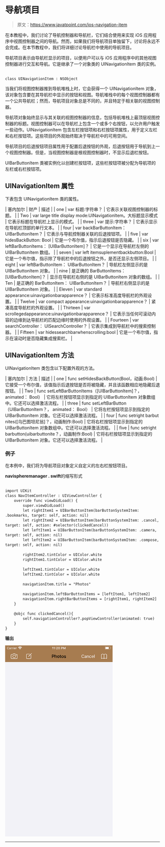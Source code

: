 # 导航项目

> 原文：<https://www.javatpoint.com/ios-navigation-item>

在本教程中，我们讨论了导航控制器和导航栏，它们结合使用来实现 iOS 应用程序中视图控制器之间的导航。然而，如果我们将导航项目单独留下，讨论将永远不会完成。在本节教程中，我们将详细讨论导航栏中使用的导航项目。

导航项目表示由导航栏显示的项目，以便用户可以与 iOS 应用程序中的其他视图控制器进行交互和导航。它是继承了一个对象类的 UINavigationItem 类的实例。

```

class UINavigationItem : NSObject

```

当我们将视图控制器推到导航堆栈上时，它会获得一个 UINavigationItem 对象，该对象包含要在其导航栏中显示的按钮和视图。导航堆栈中的每个视图控制器都有一个公共导航栏；然而，导航项目对象总是不同的，并且特定于相关联的视图控制器。

导航项对象始终显示与其关联的视图控制器的信息，包括导航堆栈上最顶层视图控制器的标题。视图控制器可以在导航栏上包含一个或多个右按钮，以允许用户触发一些动作。UINavigationItem 包含左栏按钮项和右栏按钮项属性，用于定义左栏和右栏按钮项。这些项目的外观始终取决于导航栏中的可用空间。

导航项目的后退按钮项目属性用于配置后退按钮的外观，后退按钮用于导航到上一个视图控制器。但是，当视图控制器是根视图控制器时，不显示后退栏按钮。

UIBarButtonItem 类被实例化以创建栏按钮项，这些栏按钮项被分配为导航项的左栏或右栏按钮项。

## UINavigationItem 属性

下表包含 UINavigationItem 类的属性。

| 塞内加尔 | 财产 | 描述 |
| one | var 标题:字符串？ | 它表示关联视图控制器的标题。 |
| Two | var large title display mode:UINavigationItem。大标题显示模式 | 它表示标题在导航栏上显示的模式。 |
| three | var 提示:字符串？ | 它表示显示在导航栏顶部的单行文本。 |
| four | var backBarButtonItem： UIBarButtonItem？ | 它表示与导航控制器关联的后退按钮项。 |
| five | var hidesBackButton: Bool | 它是一个布尔值，指示后退按钮是否隐藏。 |
| six | var leftBarButtonItems： [UIBarButtonItem]？ | 它是一个显示在导航栏左侧的 UIBarButtonItem 数组。 |
| seven | var left itemsuplementbackbutton:Bool | 它是一个布尔值，指示除了导航栏中的后退按钮之外，是否还显示左侧项目。 |
| eight | var leftBarButtonItem： UIBarButtonItem？ | 导航栏左侧显示的是 UIBarButtonItem 对象。 |
| nine | 是正确的 BarButtonItems： [UIBarButtonItem]？ | 显示在导航栏右侧的是 UIBarButtonItem 对象的数组。 |
| Ten | 是正确的 BarButtonItem： UIBarButtonItem？ | 导航栏右侧显示的是 UIBarButtonItem 对象。 |
| Eleven | var standard appearance:uinavigationbarapparence？ | 它表示标准高度导航栏的外观设置。 |
| Twelve | var compact appearance:uinavigationbarapparence？ | 紧凑高度导航栏的外观设置。 |
| Thirteen | var scrollegedappearance:uinavigationbarapparence？ | 它表示当任何可滚动内容的边缘到达导航栏的匹配边缘时使用的外观设置。 |
| Fourteen | var searchController： UISearchController？ | 它表示集成到导航栏中的搜索控制器。 |
| Fifteen | var hidessearchbarwhenscrolling:bool | 它是一个布尔值，指示在滚动时是否隐藏集成搜索栏。 |

## UINavigationItem 方法

UINavigationItem 类包含以下配置外观的方法。

| 塞内加尔 | 方法 | 描述 |
| one | func setHidesBackButton(Bool，动画:Bool) | 它接受一个布尔值，该值指示后退按钮是否将被隐藏，并且该函数相应地隐藏后退按钮。 |
| Two | func setLeftBarButtonItems（[UIBarButtonItem]？， animated： Bool） | 它将左栏按钮项显示到指定的 UIBarButtonItem 对象数组中。它还可以选择激活流程。 |
| three | func setLeftBarButton（UIBarButtonItem？， animated： Bool） | 它将左栏按钮项显示到指定的 UIBarButtonItem 对象。它还可以选择激活流程。 |
| four | func setright barbut nites([乌巴图坦尼翁]？，动画制作:Bool) | 它将右栏按钮项显示到指定的 UIBarButtonItem 对象数组中。它还可以选择激活流程。 |
| five | func setright barbutton(uibarbuttonite？，动画制作:Bool) | 它将右栏按钮项显示到指定的 UIBarButtonItem 对象。它还可以选择激活流程。 |

### 例子

在本例中，我们将为导航项目对象定义自定义的左右栏按钮项目。

**navispheremanager . swift**的缩写形式

```

import UIKit
class NavItemController : UIViewController {
    override func viewDidLoad() {
        super.viewDidLoad()
        let rightItem1 = UIBarButtonItem(barButtonSystemItem: .bookmarks, target: self, action: nil)
        let rightItem2 = UIBarButtonItem(barButtonSystemItem: .cancel, target: self, action: #selector(clickedCancel))
        let leftItem1 = UIBarButtonItem(barButtonSystemItem: .camera, target: self, action: nil)
        let leftItem2 = UIBarButtonItem(barButtonSystemItem: .compose, target: self, action: nil)

        rightItem2.tintColor = UIColor.white
        rightItem1.tintColor = UIColor.white

        leftItem1.tintColor = UIColor.white
        leftItem2.tintColor = UIColor.white

        navigationItem.title = "Photos"

        navigationItem.leftBarButtonItems = [leftItem1, leftItem2]
        navigationItem.rightBarButtonItems = [rightItem1, rightItem2]
    }

    @objc func clickedCancel(){
        self.navigationController?.popViewController(animated: true)
    }
}

```

**输出**

![Navigation Item](img/da306f892c3d8460387267ce41736ba1.png)

* * *